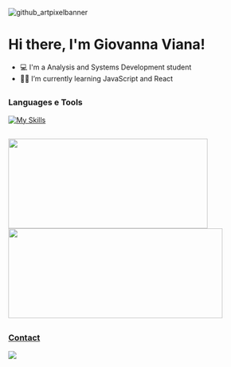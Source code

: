 ![github_artpixelbanner](https://github.com/giovanna-viana/giovanna-viana/assets/73502367/277a3bae-bf68-45d6-8799-8bfa79a02c27)

# Hi there, I'm Giovanna Viana!

- 💻 I'm a Analysis and Systems Development student 
- 🐱‍💻 I’m currently learning JavaScript and React

##

### Languages e Tools
[![My Skills](https://skillicons.dev/icons?i=html,css,js,react,py,git,vscode)](https://skillicons.dev)

##
<div>
  <a href="https://github.com/giovanna-viana">
    <img height="180em" width="400em" src="https://github-readme-stats.vercel.app/api?username=giovanna-viana&rank_icon=github&show_icons=true&theme=nightowl"/>
    <img height="180em" width="430em" src="https://github-readme-stats.vercel.app/api/top-langs/?username=giovanna-viana&hide_progress=true&langs_count=16&theme=nightowl"/>
</div>

##

### Contact
<div> 
    <a href="https://www.linkedin.com/in/giovanna-viana" target="_blank">
    <img src="https://skillicons.dev/icons?i=linkedin" />
    </a>
  
</div>
